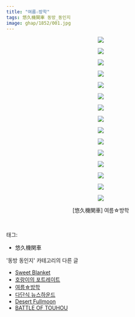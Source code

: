 ```yaml
---
title: "여름☆방학"
tags: 悠久機関車 동방_동인지
image: ghap/1852/001.jpg
---
```

<div class="article">
<p style="text-align: center; clear: none; float: none;"><img src="{{ site.nasurl }}/ghap/1852/001.jpg"/></p>
<p style="text-align: center; clear: none; float: none;"><img src="{{ site.nasurl }}/ghap/1852/002.jpg"/></p>
<p style="text-align: center; clear: none; float: none;"><img src="{{ site.nasurl }}/ghap/1852/003.jpg"/></p>
<p style="text-align: center; clear: none; float: none;"><img src="{{ site.nasurl }}/ghap/1852/004.jpg"/></p>
<p style="text-align: center; clear: none; float: none;"><img src="{{ site.nasurl }}/ghap/1852/005.jpg"/></p>
<p style="text-align: center; clear: none; float: none;"><img src="{{ site.nasurl }}/ghap/1852/006.jpg"/></p>
<p style="text-align: center; clear: none; float: none;"><img src="{{ site.nasurl }}/ghap/1852/007.jpg"/></p>
<p style="text-align: center; clear: none; float: none;"><img src="{{ site.nasurl }}/ghap/1852/008.jpg"/></p>
<p style="text-align: center; clear: none; float: none;"><img src="{{ site.nasurl }}/ghap/1852/009.jpg"/></p>
<p style="text-align: center; clear: none; float: none;"><img src="{{ site.nasurl }}/ghap/1852/010.jpg"/></p>
<p style="text-align: center; clear: none; float: none;"><img src="{{ site.nasurl }}/ghap/1852/011.jpg"/></p>
<p style="text-align: center; clear: none; float: none;"><img src="{{ site.nasurl }}/ghap/1852/012.jpg"/></p>
<p style="text-align: center; clear: none; float: none;"><img src="{{ site.nasurl }}/ghap/1852/013.jpg"/></p>
<p style="text-align: center; clear: none; float: none;"><img src="{{ site.nasurl }}/ghap/1852/014.jpg"/></p>
<p style="text-align: center; clear: none; float: none;"><img src="{{ site.nasurl }}/ghap/1852/015.jpg"/></p>
<p style="text-align: center; clear: none; float: none;">[悠久機関車] 여름☆방학</p>
<p><br/></p>
</div><div class="tagTrail">
<p>태그: </p>
<ul>
<li>悠久機関車</li>
</ul>
</div><div class="another">
<p>'동방 동인지' 카테고리의 다른 글</p>
<ul>
<li><a href="/2016-08-26-ghap_1854">Sweet Blanket</a></li>
<li><a href="/2016-08-26-ghap_1853">호랑이의 포트레이트</a></li>
<li><a href="/2016-08-26-ghap_1852">여름☆방학</a></li>
<li><a href="/2016-08-26-ghap_1851">다단식 뉴스하운드</a></li>
<li><a href="/2016-08-26-ghap_1847">Desert Fullmoon</a></li>
<li><a href="/2016-08-26-ghap_1846">BATTLE OF TOUHOU</a></li>
</ul>
</div><div class="cb_module cb_fluid">
<div class="cb_wrt cb_profile">
</div><!-- commentList close -->
</div>